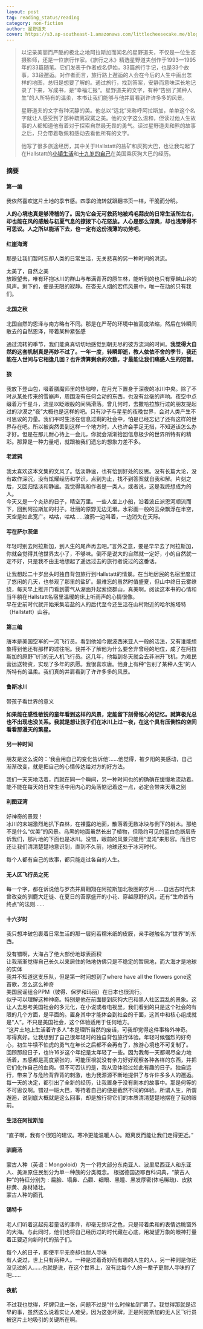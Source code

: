 ```yaml
---
layout: post
tag: reading_status/reading
category: non-fiction
author: 星野道夫
cover: https://s3.ap-southeast-1.amazonaws.com/littlecheesecake.me/blog-post/books/旅行之木.jpeg
---
```


> 以记录美丽而严酷的极北之地阿拉斯加而闻名的星野道夫，不仅是一位生态摄影师，还是一位旅行作家。《旅行之木》精选星野道夫创作于1993—1995年的33篇随笔。它们发表于作者成名伊始，33篇旅行手记，也是33个故事，33段邂逅。对作者而言，旅行路上邂逅的人会在今后的人生中画出怎样的地图，总归是想要了解的。通过旅行，找到答案，安静而意味深长地记录了下来，写成书，是“幸福汇报”。星野道夫的文字，有种“告别了某种人生”的人所特有的温柔，本书让我们能够与他并肩看到许许多多的风景。
> 
> 星野道夫的文字有种沉静的美。他总以“远北”来称呼阿拉斯加，单单这个名字就让人感受到了那种疏离寂寞之美。他的文字这么温和，但读过他人生故事的人都知道他有着对于探索自然最无畏的勇气。读过星野道夫和熊的故事之后，只会带着敬佩和感动去看他所有的文字。
> 
> 他写了很多旅途经历，其中关于Hallstatt的盐矿和灰狗大巴，也让我勾起了在Hallstatt的[小镇生活](/blog2/2011/04/05/travel-euro-10.html)和[十九岁的自己](/blog2/2013/10/25/nineteen.html)在美国乘灰狗大巴的经历。

### 摘要

#### 第一编

我依然喜欢这片土地的季节感。四季的流转就跟翻书页一样，干脆而分明。 

**人的心境也真是够滑稽的了。因为它会无可救药地被鸡毛蒜皮的日常生活所左右，却也能在风的感触与初夏气息的撩拨下心花怒放。人心是那么深奥，却也浅薄得不可思议。人之所以能活下去，也一定有这份浅薄的功劳吧**。 

#### 红崖海湾

那是让我们暂时忘却人类的日常生活，无关悲喜的另一种时间的洪流。 

<figcaption class="reading-notes">
太美了，自然之美
</figcaption>
放眼望去，唯有环抱冰川的群山与布满青苔的原生林，能听到的也只有穿越山谷的风声。剩下的，便是无限的寂静。在杳无人烟的宏伟风景中，唯一在动的只有我们。 

#### 北国之秋

北国自然的恩泽与南方略有不同。那是在严苛的环境中被高度浓缩，然后在转瞬间散去的自然恩泽，带着某种紧张感 

通过流转的季节，我们能真真切切地感觉到朝无尽的彼方流淌的时间。**我觉得大自然的这套机制真是再妙不过了。一年一度，转瞬即逝，教人依依不舍的季节，我还能在人世间与它相逢几回？也许清算剩余的次数，才最能让我们痛感人生的短暂。**

#### 狼

我放下登山包，啜着膳魔师里的热咖啡，在月光下置身于深夜的冰川中央。除了不时从某处传来的雪崩声，周围没有任何会动的东西，也没有丝毫的声响。夜空中点缀着万千星斗，流星以眨眼般的间隔滑落。曾几何时，去撒哈拉旅行过的朋友提起过的沙漠之“夜”大概也是这样的吧。只有沙子与星星的夜晚世界，会对人类产生不可思议的力量。我们平时生活在信息过剩的社会中，怕是已经忘记了还有这样的世界存在吧。所以被突然丢到这样一个地方时，人也许会手足无措，不知道该怎么办才好。但是在那儿耐心待上一会儿，你就会渐渐拾回信息极少的世界所特有的精彩。那算是一种力量吧，就跟被我们遗忘的想象力差不多。

#### 老渡鸦

<figcaption class="reading-notes">
我太喜欢这本文集的文风了。恬淡静谧，也有恰到好处的反思。没有长篇大论，没有故作深沉，没有炫耀经历和学识，点到为止，找不到答案就自我和解。片刻之后，又回归恬淡和静谧。我觉得我和作者是一类人，或者说，这是我终想成为的人。
</figcaption>
今天又是一个炎热的日子，晴空万里。一些人坐上小船，沿着波丘派恩河顺流而下，回到阿拉斯加的村子。壮丽的原野无边无垠。水彩画一般的云朵飘浮在半空，天空是如此宽广。咕咕，咕咕……渡鸦一边叫着，一边消失在天际。 

#### 写在萨尔茨堡

年轻时别去阿拉斯加，到人生的尾声再去吧。”言外之意，要是早早去了阿拉斯加，你就会觉得其他世界太小了，不够味。倒不是说大的自然就一定好，小的自然就一定不好，只是我不由主地想起了遥远过去的旅行者说过的这番话。 

<figcaption class="reading-notes">
让我想起二十岁出头时独自背包旅行到Hallstatt的情景。在当地居民的名宿里度过了悠闲的几天，也参观了那里的盐矿。最难忘的虽然时值盛夏，但山中终日云雾缭绕，每天早上推开门看到雾气从湖面升起萦绕群山，真美啊。阅读这本书的心情和当年躺在Hallstatt名宿里温暖的床上听雨声的心情很像。
</figcaption>
早在史前时代就开始采集岩盐的人的后代至今还生活在山村附近的哈尔施塔特（Hallstatt）山谷。

#### 第三编

唐本是美国空军的一流飞行员。看到他如今跟波西米亚人一般的活法，又有谁能想象得到他还有那样的过往呢。我并不了解他为什么要舍弃曾经的地位，成了在阿拉斯加的原野飞行的无人机飞行员。这几年，他每到冬天就会去非洲开飞机，为难民营运送物资，实现了多年的夙愿。我很喜欢唐。他身上有种“告别了某种人生”的人所特有的温柔。我们真的并肩看到了许许多多的风景。 

#### 鲁斯冰川

<figcaption class="reading-notes">
带孩子看世界的意义
</figcaption>

**如果能在感性敏锐的童年看到这样的风景，定能留下刻骨铭心的记忆。就算极光总也不出现也没关系。我就是想让孩子们在冰川上过一夜，在这个具有压倒性的空间看看那漫天的繁星。**

#### 另一种时间

朋友是这么说的：‘我会用自己的变化告诉他’……他觉得，被夕阳的美感动，自己渐渐改变，就是把自己的心情传达给对方的好方法。 

我们一天天地活着，而就在同一个瞬间，另一种时间也的的确确在缓慢地流动着。能不能在每天的日常生活中用内心的角落惦记着这一点，必定会带来天壤之别 

#### 利图亚湾

<figcaption class="reading-notes">
好神奇的景观！
</figcaption>
冰川的末端激烈地扒下森林，在裸露的地面，散落着无数冰块与倒下的树木。那绝不是什么“优美”的风景。乌黑的地面虽然长出了植物，但隐约可见的蓝白色断层告诉我们，那片地的下面也是冰川。没错，眼前的风景只能用“混沌”来形容。而且它还让我们清清楚楚地意识到，直到不久前，地球还处于冰河时代。 

每个人都有自己的故事，都只能走过各自的人生。 

#### 无人区飞行员之死

每一个字，都在诉说他与罗杰并肩翱翔在阿拉斯加北极圈的岁月……自远古时代未曾改变的驯鹿大迁徙、在夏日的苔原盛开的小花、穿越原野的风，还有“生命皆有终点”的法则…… 

#### 十六岁时

我只想冲破包裹着日常生活的那一层宛若糯米纸的皮膜，亲手碰触名为“世界”的东西。 

<figcaption class="reading-notes">
没有错啊，大海占了绝大部份地球表面积
</figcaption>
让我渐渐觉得自己长久以来居住的陆地仿佛只是不稳定的暂居地，而大海才是地球的实体 

<figcaption class="reading-notes">
我并不知道这支乐队，但是第一时间想到了where have all the flowers gone这首歌，怎么这么神奇
</figcaption>
美国民谣组合PPM（彼得、保罗和玛丽）在日本也很流行。

<figcaption class="reading-notes">
似乎可以理解这种神奇。特别是他在前面提到灰狗大巴和黑人社区混乱的景象。这让人去思考美国社会的多元化，在小说或者电视里，我们看到的只是这个社会的有限的几个方面，是平面的。置身其中才能体会到社会的千面，这其中和核心组成就是“人”。不只是美国社会，这个体验适用于任何地方。
</figcaption>
“这片土地上生活着许多人”本是理所当然的废话，可我却觉得这件事格外神奇。 

<figcaption class="reading-notes">
写得真好。让我想到了自己很年轻时的独自背包旅行体验。年轻时候强烈的好奇心，初生牛犊不怕虎的勇气在年长之后都不会再有了，旅游心境也不可复制了。
</figcaption>
回顾那段日子，也许16岁这个年纪是太年轻了一些。因为我每一天都竭尽全力地活着，五感都是高度紧张的，可能压根就没有余力好好观察各种各样的东西，并把它们化作自己的血肉。但不可否认的是，我从没体验过如此有趣的日子。独自远行，带来了与危险背靠背的刺激，也为我源源不断地提供了与许许多多人的邂逅。每一天的决定，都引出了全新的经历，让我置身于没有剧本的故事中。那是何等的不可思议啊。错过一班大巴，等待着自己的便是截然不同的体验。所谓人生，所谓邂逅，说到底大概就是这么回事，却是旅行将它们的本质清清楚楚地摆在了我的眼前。 

#### 生活在阿拉斯加

“直子啊，我有个很短的建议。寒冷更能温暖人心。距离反而能让我们走得更近。” 

#### 驯鹿汤

<figcaption class="reading-notes">
蒙古人种（英语：Mongoloid）为一个将大部分东南亚人、波里尼西亚人和东亚人、美洲原住民划分为单一种族的分类概念。 根据德国迈耶百科词典，“蒙古人种”的特征分别为﹕扁脸、塌鼻、凸颧、细眼、黑瞳、黑发厚密(体毛稀疏)、皮肤棕黄、身材矮壮。
</figcaption>
蒙古人种的面孔 

#### 锡特卡

老人们听着这起宛若童话的事件，却毫无惊讶之色，只是带着柔和的表情远眺窗外的大海。与此同时，他们也将自己经历过的时代藏在心底，用凝望万象的眼神打量着正要迈向新时代的孩子们。 

<figcaption class="reading-notes">
每个人的日子，即使平平无奇却也耐人寻味
</figcaption>
有人说过，世上只有两种人。一种是过着奇妙而有趣的人生的人，另一种则是你还没见过的人……也就是说，在这个世界上，没有比每个人的一辈子更耐人寻味的了吧…… 

#### 夜航

不过我也觉得，坏牌只此一张，问题不过是“什么时候抽到”罢了。我觉得那就是迟早的事，虽然这么说着实让人难受。因为这张坏牌，正是阿拉斯加的无人区飞行员被这片土地吸引的关键所在啊。 
